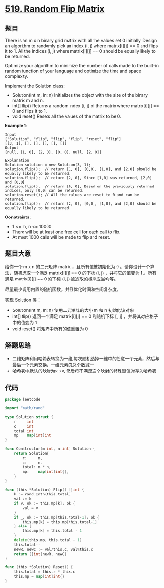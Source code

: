 # [519. Random Flip Matrix](https://leetcode.com/problems/random-flip-matrix/)

## 题目

There is an m x n binary grid matrix with all the values set 0 initially. Design an algorithm to randomly pick an index (i, j) where matrix[i][j] == 0 and flips it to 1. All the indices (i, j) where matrix[i][j] == 0 should be equally likely to be returned.

Optimize your algorithm to minimize the number of calls made to the built-in random function of your language and optimize the time and space complexity.

Implement the Solution class:

- Solution(int m, int n) Initializes the object with the size of the binary matrix m and n.
- int[] flip() Returns a random index [i, j] of the matrix where matrix[i][j] == 0 and flips it to 1.
- void reset() Resets all the values of the matrix to be 0.

**Example 1**:

    Input
    ["Solution", "flip", "flip", "flip", "reset", "flip"]
    [[3, 1], [], [], [], [], []]
    Output
    [null, [1, 0], [2, 0], [0, 0], null, [2, 0]]

    Explanation
    Solution solution = new Solution(3, 1);
    solution.flip();  // return [1, 0], [0,0], [1,0], and [2,0] should be equally likely to be returned.
    solution.flip();  // return [2, 0], Since [1,0] was returned, [2,0] and [0,0]
    solution.flip();  // return [0, 0], Based on the previously returned indices, only [0,0] can be returned.
    solution.reset(); // All the values are reset to 0 and can be returned.
    solution.flip();  // return [2, 0], [0,0], [1,0], and [2,0] should be equally likely to be returned.

**Constraints:**

- 1 <= m, n <= 10000
- There will be at least one free cell for each call to flip.
- At most 1000 calls will be made to flip and reset.

## 题目大意

给你一个 m x n 的二元矩阵 matrix ，且所有值被初始化为 0 。请你设计一个算法，随机选取一个满足 matrix[i][j] == 0 的下标 (i, j) ，并将它的值变为 1 。所有满足 matrix[i][j] == 0 的下标 (i, j) 被选取的概率应当均等。

尽量最少调用内置的随机函数，并且优化时间和空间复杂度。

实现 Solution 类：

- Solution(int m, int n) 使用二元矩阵的大小 m 和 n 初始化该对象
- int[] flip() 返回一个满足 matrix[i][j] == 0 的随机下标 [i, j] ，并将其对应格子中的值变为 1
- void reset() 将矩阵中所有的值重置为 0

## 解题思路

- 二维矩阵利用哈希表转换为一维,每次随机选择一维中的任意一个元素，然后与最后一个元素交换，一维元素的总个数减一
- 哈希表中默认的映射为x->x, 然后将不满足这个映射的特殊键值对存入哈希表

## 代码

```go
package leetcode

import "math/rand"

type Solution struct {
	r     int
	c     int
	total int
	mp    map[int]int
}

func Constructor(m int, n int) Solution {
	return Solution{
		r:     m,
		c:     n,
		total: m * n,
		mp:    map[int]int{},
	}
}

func (this *Solution) Flip() []int {
	k := rand.Intn(this.total)
	val := k
	if v, ok := this.mp[k]; ok {
		val = v
	}
	if _, ok := this.mp[this.total-1]; ok {
		this.mp[k] = this.mp[this.total-1]
	} else {
		this.mp[k] = this.total - 1
	}
	delete(this.mp, this.total - 1)
	this.total--
	newR, newC := val/this.c, val%this.c
	return []int{newR, newC}
}

func (this *Solution) Reset() {
	this.total = this.r * this.c
	this.mp = map[int]int{}
}
```